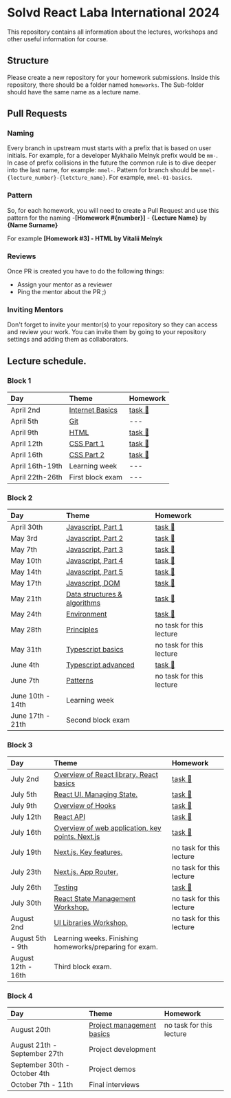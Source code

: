 # Solvd React Laba International 2024

This repository contains all information about the lectures, workshops and other useful information
for course.

## Structure

Please create a new repository for your homework submissions. Inside this repository, there should
be a folder named `homeworks`. The Sub-folder should have the same name as a lecture name.

## Pull Requests

### Naming

Every branch in upstream must starts with a prefix that is based on user initials. For example, for
a developer Mykhailo Melnyk prefix would be `mm-`. In case of prefix collisions in the future the
common rule is to dive deeper into the last name, for example: `mmel-`. Pattern for branch should be
`mmel-{lecture_number}-{letcture_name}`. For example, `mmel-01-basics`.

### Pattern

So, for each homework, you will need to create a Pull Request and use this pattern for the
naming -**[Homework #{number}]** - **{Lecture Name}** by **{Name Surname}**

For example **[Homework #3] - HTML by Vitalii Melnyk**

### Reviews

Once PR is created you have to do the following things:

- Assign your mentor as a reviewer
- Ping the mentor about the PR ;)

### Inviting Mentors

Don't forget to invite your mentor(s) to your repository so they can access and review your work.
You can invite them by going to your repository settings and adding them as collaborators.

## Lecture schedule.

### Block 1

| Day             | Theme                                              | Homework                                      |
| :-------------- | :------------------------------------------------- | :-------------------------------------------- |
| April 2nd       | [Internet Basics](./lectures/01-basics/README.md)  | [task 🔗](./lectures/01-basics/task.md)       |
| April 5th       | [Git](./lectures/02-git/README.md)                 | ---                                           |
| April 9th       | [HTML](./lectures/03-html-basics/README.md)        | [task 🔗](./lectures/03-html-basics/task.md)  |
| April 12th      | [CSS Part 1](./lectures/04-css/README.md)          | [task 🔗](./lectures/04-css/task.md)          |
| April 16th      | [CSS Part 2](./lectures/05-css-advanced/README.md) | [task 🔗](./lectures/05-css-advanced/task.md) |
| April 16th-19th | Learning week                                      | ---                                           |
| April 22th-26th | First block exam                                   | ---                                           |

### Block 2

| Day              | Theme                                                                                  | Homework                                                        |
| :--------------- | :------------------------------------------------------------------------------------- | :-------------------------------------------------------------- |
| April 30th       | [Javascript, Part 1](./lectures/06-js-basics-1/README.md)                              | [task 🔗](./lectures/06-js-basics-1/task.md)                    |
| May 3rd          | [Javascript, Part 2](./lectures/07-js-basics-2/README.md)                              | [task 🔗](./lectures/07-js-basics-2/task.md)                    |
| May 7th          | [Javascript, Part 3](./lectures/08-js-advanced-1/README.md)                            | [task 🔗](./lectures/08-js-advanced-1/task.md)                  |
| May 10th         | [Javascript, Part 4](./lectures/09-js-advanced-2/README.md)                            | [task 🔗](./lectures/09-js-advanced-2/task.md)                  |
| May 14th         | [Javascript, Part 5](./lectures/10-js-advanced-3/README.md)                            | [task 🔗](./lectures/10-js-advanced-3/task.md)                  |
| May 17th         | [Javascript, DOM](./lectures/11-js-dom/README.md)                                      | [task 🔗](./lectures/11-js-dom/task.md)                         |
| May 21th         | [Data structures & algorithms](./lectures/12-data-structures-and-algorithms/README.md) | [task 🔗](./lectures/12-data-structures-and-algorithms/task.md) |
| May 24th         | [Environment](./lectures/13-environment-and-preprocessors/README.md)                   | [task 🔗](./lectures/13-environment-and-preprocessors/task.md)  |
| May 28th         | [Principles](./lectures/14-principles/README.md)                                       | no task for this lecture                                        |
| May 31th         | [Typescript basics](./lectures/15-typescript-basics/README.md)                         | no task for this lecture                                        |
| June 4th         | [Typescript advanced](./lectures/16-typescript-advanced/README.md)                     | [task 🔗](./lectures/16-typescript-advanced/task.md)            |
| June 7th         | [Patterns](./lectures/17-patterns/)                                                    | no task for this lecture                                        |
| June 10th - 14th | Learning week                                                                          |                                                                 |
| June 17th - 21th | Second block exam                                                                      |                                                                 |

### Block 3

| Day                | Theme                                                                                     | Homework                                      |
| :----------------- | :---------------------------------------------------------------------------------------- | :-------------------------------------------- |
| July 2nd           | [Overview of React library. React basics](./lectures/18-react-basics/README.md)           | [task 🔗](./lectures/18-react-basics/task.md) |
| July 5th           | [React UI. Managing State.](./lectures/19-react-ui/README.md)                             | [task 🔗](./lectures/19-react-ui/task.md)     |
| July 9th           | [Overview of Hooks](./lectures/20-react-hooks/README.md)                                  | [task 🔗](./lectures/20-react-hooks/task.md)  |
| July 12th          | [React API](./lectures/21-react-api/README.md)                                            | [task 🔗](./lectures/21-react-api/task.md)    |
| July 16th          | [Overview of web application, key points. Next.js](./lectures/22-nextjs-1/README.md)      | [task 🔗](./lectures/22-nextjs-1/task.md)     |
| July 19th          | [Next.js. Key features.](./lectures/23-next-js-2/README.md)                               | no task for this lecture                      |
| July 23th          | [Next.js. App Router.](./lectures/24-next-js-3/README.md)                                 | no task for this lecture                      |
| July 26th          | [Testing](./lectures/25-testing/README.md)                                                | [task 🔗](./lectures/25-testing/task.md)      |
| July 30th          | [React State Management Workshop.](./lectures/workshops/react-state-management/README.md) | no task for this lecture                      |
| August 2nd         | [UI Libraries Workshop.](./lectures/workshops/ui-libraries/README.md)                     | no task for this lecture                      |
| August 5th - 9th   | Learning weeks. Finishing homeworks/preparing for exam.                                   |                                               |
| August 12th - 16th | Third block exam.                                                                         |                                               |


### Block 4

| Day                            | Theme                                                                                     | Homework                                      |
| :----------------------------- | :---------------------------------------------------------------------------------------- | :-------------------------------------------- |
| August 20th                    | [Project management basics](./lectures/26-project-management/README.md)                   | no task for this lecture                      |
| August 21th - September 27th   | Project development                                                                       |                                               |
| September 30th - October 4th   | Project demos                                                                             |                                               |
| October 7th - 11th             | Final interviews                                                                          |                                               |
